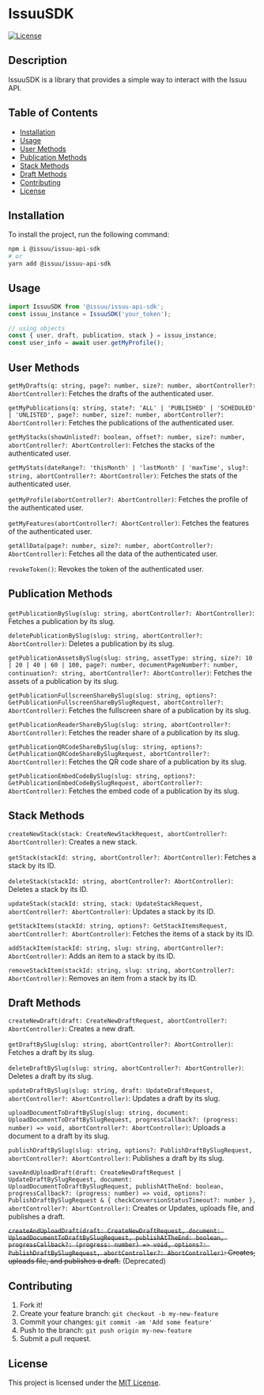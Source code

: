 # IssuuSDK

[![License](https://img.shields.io/badge/license-MIT-blue.svg)](LICENSE)

## Description

IssuuSDK is a library that provides a simple way to interact with the Issuu API.

## Table of Contents

- [Installation](#installation)
- [Usage](#usage)
- [User Methods](#user-methods)
- [Publication Methods](#publication-methods)
- [Stack Methods](#stack-methods)
- [Draft Methods](#draft-methods)
- [Contributing](#contributing)
- [License](#license)

## Installation

To install the project, run the following command:

```sh
npm i @issuu/issuu-api-sdk
# or
yarn add @issuu/issuu-api-sdk
```

## Usage

```typescript
import IssuuSDK from '@issuu/issuu-api-sdk';
const issuu_instance = IssuuSDK('your_token');

// using objects
const { user, draft, publication, stack } = issuu_instance;
const user_info = await user.getMyProfile();
```

## User Methods

`getMyDrafts(q: string, page?: number, size?: number, abortController?: AbortController)`: Fetches the drafts of the authenticated user.

`getMyPublications(q: string, state?: 'ALL' | 'PUBLISHED' | 'SCHEDULED' | 'UNLISTED', page?: number, size?: number, abortController?: AbortController)`: Fetches the publications of the authenticated user.

`getMyStacks(showUnlisted?: boolean, offset?: number, size?: number, abortController?: AbortController)`: Fetches the stacks of the authenticated user.

`getMyStats(dateRange?: 'thisMonth' | 'lastMonth' | 'maxTime', slug?: string, abortController?: AbortController)`: Fetches the stats of the authenticated user.

`getMyProfile(abortController?: AbortController)`: Fetches the profile of the authenticated user.

`getMyFeatures(abortController?: AbortController)`: Fetches the features of the authenticated user.

`getAllData(page?: number, size?: number, abortController?: AbortController)`: Fetches all the data of the authenticated user.

`revokeToken()`: Revokes the token of the authenticated user.

## Publication Methods

`getPublicationBySlug(slug: string, abortController?: AbortController)`: Fetches a publication by its slug.

`deletePublicationBySlug(slug: string, abortController?: AbortController)`: Deletes a publication by its slug.

`getPublicationAssetsBySlug(slug: string, assetType: string, size?: 10 | 20 | 40 | 60 | 100, page?: number, documentPageNumber?: number, continuation?: string, abortController?: AbortController)`: Fetches the assets of a publication by its slug.

`getPublicationFullscreenShareBySlug(slug: string, options?: GetPublicationFullscreenShareBySlugRequest, abortController?: AbortController)`: Fetches the fullscreen share of a publication by its slug.

`getPublicationReaderShareBySlug(slug: string, abortController?: AbortController)`: Fetches the reader share of a publication by its slug.

`getPublicationQRCodeShareBySlug(slug: string, options?: GetPublicationQRCodeShareBySlugRequest, abortController?: AbortController)`: Fetches the QR code share of a publication by its slug.

`getPublicationEmbedCodeBySlug(slug: string, options?: GetPublicationEmbedCodeBySlugRequest, abortController?: AbortController)`: Fetches the embed code of a publication by its slug.

## Stack Methods

`createNewStack(stack: CreateNewStackRequest, abortController?: AbortController)`: Creates a new stack.

`getStack(stackId: string, abortController?: AbortController)`: Fetches a stack by its ID.

`deleteStack(stackId: string, abortController?: AbortController)`: Deletes a stack by its ID.

`updateStack(stackId: string, stack: UpdateStackRequest, abortController?: AbortController)`: Updates a stack by its ID.

`getStackItems(stackId: string, options?: GetStackItemsRequest, abortController?: AbortController)`: Fetches the items of a stack by its ID.

`addStackItem(stackId: string, slug: string, abortController?: AbortController)`: Adds an item to a stack by its ID.

`removeStackItem(stackId: string, slug: string, abortController?: AbortController)`: Removes an item from a stack by its ID.

## Draft Methods

`createNewDraft(draft: CreateNewDraftRequest, abortController?: AbortController)`: Creates a new draft.

`getDraftBySlug(slug: string, abortController?: AbortController)`: Fetches a draft by its slug.

`deleteDraftBySlug(slug: string, abortController?: AbortController)`: Deletes a draft by its slug.

`updateDraftBySlug(slug: string, draft: UpdateDraftRequest, abortController?: AbortController)`: Updates a draft by its slug.

`uploadDocumentToDraftBySlug(slug: string, document: UploadDocumentToDraftBySlugRequest, progressCallback?: (progress: number) => void, abortController?: AbortController)`: Uploads a document to a draft by its slug.

`publishDraftBySlug(slug: string, options?: PublishDraftBySlugRequest, abortController?: AbortController)`: Publishes a draft by its slug.

`saveAndUploadDraft(draft: CreateNewDraftRequest | UpdateDraftBySlugRequest, document: UploadDocumentToDraftBySlugRequest, publishAtTheEnd: boolean, progressCallback?: (progress: number) => void, options?: PublishDraftBySlugRequest & { checkConversionStatusTimeout?: number }, abortController?: AbortController)`: Creates or Updates, uploads file, and publishes a draft.

~~`createAndUploadDraft(draft: CreateNewDraftRequest, document: UploadDocumentToDraftBySlugRequest, publishAtTheEnd: boolean, progressCallback?: (progress: number) => void, options?: PublishDraftBySlugRequest, abortController?: AbortController)`: Creates, uploads file, and publishes a draft.~~ (Deprecated)

## Contributing

1. Fork it!
2. Create your feature branch: `git checkout -b my-new-feature`
3. Commit your changes: `git commit -am 'Add some feature'`
4. Push to the branch: `git push origin my-new-feature`
5. Submit a pull request.

## License

This project is licensed under the [MIT License](LICENSE).